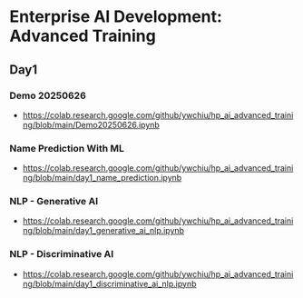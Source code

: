 # Enterprise AI Development: Advanced Training

## Day1

### Demo 20250626
- https://colab.research.google.com/github/ywchiu/hp_ai_advanced_training/blob/main/Demo20250626.ipynb

### Name Prediction With ML
- https://colab.research.google.com/github/ywchiu/hp_ai_advanced_training/blob/main/day1_name_prediction.ipynb

### NLP - Generative AI 
- https://colab.research.google.com/github/ywchiu/hp_ai_advanced_training/blob/main/day1_generative_ai_nlp.ipynb

### NLP - Discriminative AI 
- https://colab.research.google.com/github/ywchiu/hp_ai_advanced_training/blob/main/day1_discriminative_ai_nlp.ipynb
